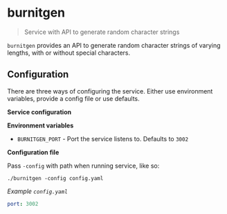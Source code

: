 # burnitgen

> Service with API to generate random character strings

`burnitgen` provides an API to generate random character strings of varying
lengths, with or without special characters.

## Configuration

There are three ways of configuring the service. Either use environment variables, provide a config file
or use defaults.

**Service configuration**

**Environment variables**

* `BURNITGEN_PORT` - Port the service listens to. Defaults to `3002`

**Configuration file**

Pass `-config` with path when running service, like so:
```
./burnitgen -config config.yaml
```

*Example `config.yaml`*

```yaml
port: 3002

```
